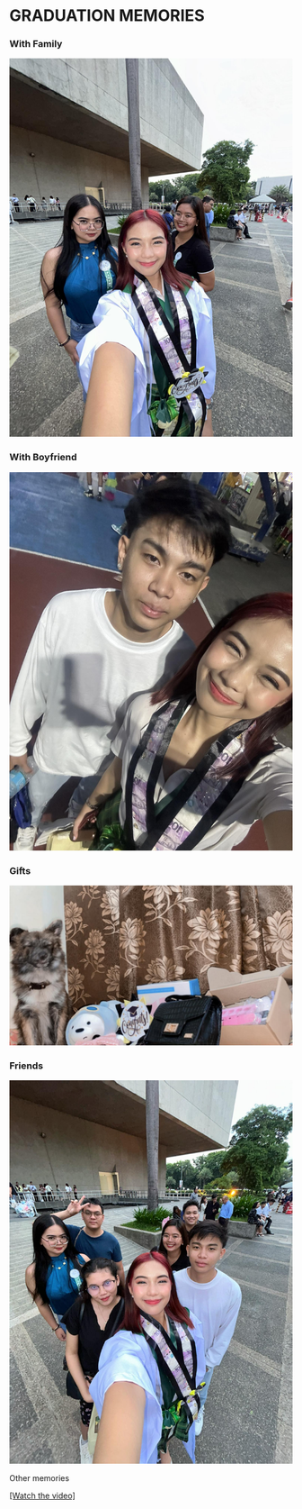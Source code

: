 # GRADUATION MEMORIES


### With Family
![Image 1](./family.jpg)
 
### With Boyfriend
![Image 1](./bf.jpg)

### Gifts
![Image 1](./gifts.jpg)

### Friends
![Image 1](./friends.jpg)

Other memories

[[Watch the video]](https://www.youtube.com/watch?v=10QvN2MOBVM)